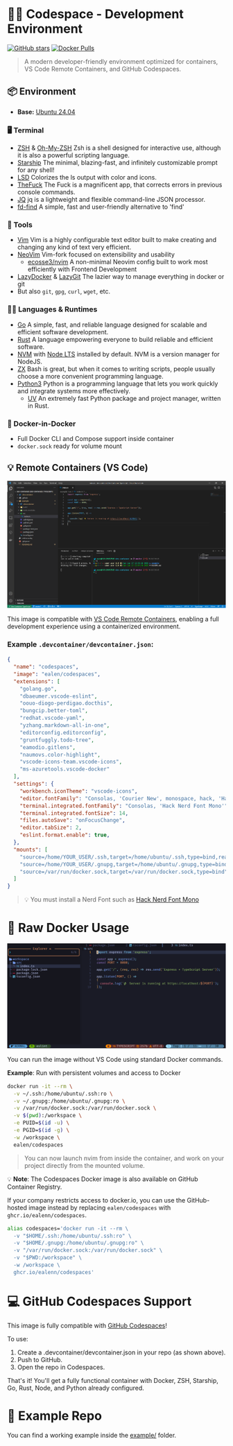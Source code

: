 # 🧑‍💻 Codespace - Development Environment

[![GitHub stars](https://img.shields.io/github/stars/Ealenn/codespaces?style=for-the-badge)](https://github.com/Ealenn/codespaces/stargazers)
[![Docker Pulls](https://img.shields.io/docker/pulls/ealen/codespaces?style=for-the-badge)](https://hub.docker.com/r/ealen/codespaces)

> A modern developer-friendly environment optimized for containers, VS Code Remote Containers, and GitHub Codespaces.

## 📦 Environment

- **Base:** [Ubuntu 24.04](https://hub.docker.com/_/ubuntu)

### 🖥 Terminal
  - [ZSH](https://www.zsh.org/) & [Oh-My-ZSH](https://github.com/ohmyzsh/ohmyzsh) Zsh is a shell designed for interactive use, although it is also a powerful scripting language.
  - [Starship](https://starship.rs/) The minimal, blazing-fast, and infinitely customizable prompt for any shell!
  - [LSD](https://github.com/Peltoche/lsd) Colorizes the ls output with color and icons.
  - [TheFuck](https://github.com/nvbn/thefuck#installation) The Fuck is a magnificent app, that corrects errors in previous console commands.
  - [JQ](https://github.com/stedolan/jq) jq is a lightweight and flexible command-line JSON processor.
  - [fd-find](https://github.com/sharkdp/fd) A simple, fast and user-friendly alternative to 'find'

### 🔧 Tools
  - [Vim](https://www.vim.org/) Vim is a highly configurable text editor built to make creating and changing any kind of text very efficient.
  - [NeoVim](https://github.com/neovim/neovim) Vim-fork focused on extensibility and usability
    - [ecosse3/nvim](https://github.com/ecosse3/nvim) A non-minimal Neovim config built to work most efficiently with Frontend Development
  - [LazyDocker](https://github.com/jesseduffield/lazydocker) & [LazyGit](https://github.com/jesseduffield/lazygit) The lazier way to manage everything in docker or git
- But also `git`, `gpg`, `curl`, `wget`, etc.

### 🧑‍💻 Languages & Runtimes
- [Go](https://go.dev) A simple, fast, and reliable language designed for scalable and efficient software development.
- [Rust](https://www.rust-lang.org) A language empowering everyone to build reliable and efficient software.
- [NVM](https://github.com/nvm-sh/nvm) with [Node LTS](https://nodejs.dev/) installed by default. NVM is a version manager for NodeJS.
- [ZX](https://github.com/google/zx) Bash is great, but when it comes to writing scripts, people usually choose a more convenient programming language.
- [Python3](https://www.python.org) Python is a programming language that lets you work quickly and integrate systems more effectively.
  - [UV](https://github.com/astral-sh/uv) An extremely fast Python package and project manager, written in Rust.

### 🐳 Docker-in-Docker
- Full Docker CLI and Compose support inside container
- `docker.sock` ready for volume mount

## 💡 Remote Containers (VS Code)

![Remote Container](./vscode.png)

This image is compatible with [VS Code Remote Containers](https://code.visualstudio.com/docs/remote/containers), enabling a full development experience using a containerized environment.

### Example `.devcontainer/devcontainer.json`:

```json
{
  "name": "codespaces",
  "image": "ealen/codespaces",
  "extensions": [
    "golang.go",
    "dbaeumer.vscode-eslint",
    "oouo-diogo-perdigao.docthis",
    "bungcip.better-toml",
    "redhat.vscode-yaml",
    "yzhang.markdown-all-in-one",
    "editorconfig.editorconfig",
    "gruntfuggly.todo-tree",
    "eamodio.gitlens",
    "naumovs.color-highlight",
    "vscode-icons-team.vscode-icons",
    "ms-azuretools.vscode-docker"
  ],
  "settings": {
    "workbench.iconTheme": "vscode-icons",
    "editor.fontFamily": "Consolas, 'Courier New', monospace, hack, 'Hack Nerd Font Mono'",
    "terminal.integrated.fontFamily": "Consolas, 'Hack Nerd Font Mono'",
    "terminal.integrated.fontSize": 14,
    "files.autoSave": "onFocusChange",
    "editor.tabSize": 2,
    "eslint.format.enable": true,
  },
  "mounts": [
    "source=/home/YOUR_USER/.ssh,target=/home/ubuntu/.ssh,type=bind,readonly",
    "source=/home/YOUR_USER/.gnupg,target=/home/ubuntu/.gnupg,type=bind,readonly",
    "source=/var/run/docker.sock,target=/var/run/docker.sock,type=bind"
  ]
}
```

> 💡 You must install a Nerd Font such as [Hack Nerd Font Mono](https://github.com/ryanoasis/nerd-fonts/raw/master/patched-fonts/Hack/Regular/complete/Hack%20Regular%20Nerd%20Font%20Complete%20Mono.ttf)

# 🐋 Raw Docker Usage

![NVIM](./nvim.png)

You can run the image without VS Code using standard Docker commands.

**Example**: Run with persistent volumes and access to Docker

```sh
docker run -it --rm \
  -v ~/.ssh:/home/ubuntu/.ssh:ro \
  -v ~/.gnupg:/home/ubuntu/.gnupg:ro \
  -v /var/run/docker.sock:/var/run/docker.sock \
  -v $(pwd):/workspace \
  -e PUID=$(id -u) \
  -e PGID=$(id -g) \
  -w /workspace \
  ealen/codespaces
```

> You can now launch nvim from inside the container, and work on your project directly from the mounted volume.

💡 **Note**: The Codespaces Docker image is also available on GitHub Container Registry.
 
If your company restricts access to docker.io, you can use the GitHub-hosted image instead by replacing `ealen/codespaces` with `ghcr.io/ealenn/codespaces`.

```sh
alias codespaces='docker run -it --rm \
  -v "$HOME/.ssh:/home/ubuntu/.ssh:ro" \
  -v "$HOME/.gnupg:/home/ubuntu/.gnupg:ro" \
  -v "/var/run/docker.sock:/var/run/docker.sock" \
  -v "$PWD:/workspace" \
  -w /workspace \
  ghcr.io/ealenn/codespaces'
```

# 💻 GitHub Codespaces Support

This image is fully compatible with [GitHub Codespaces](https://docs.github.com/en/codespaces)!

To use:
1. Create a .devcontainer/devcontainer.json in your repo (as shown above).
2. Push to GitHub.
3. Open the repo in Codespaces.

That's it! You'll get a fully functional container with Docker, ZSH, Starship, Go, Rust, Node, and Python already configured.

# 📁 Example Repo

You can find a working example inside the [example/](/example/) folder.
